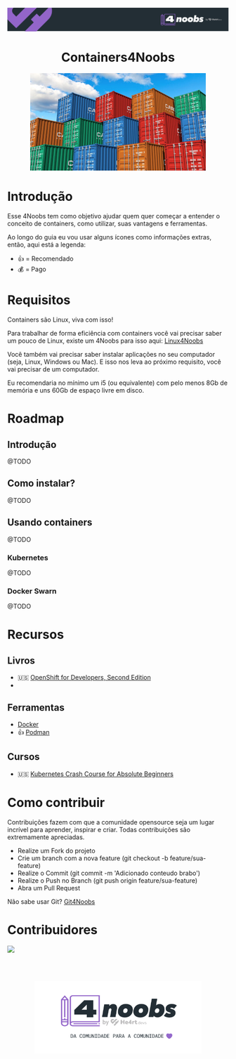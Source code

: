 <p align="center">
    <img src="./.github/header-4noobs.svg">
</p>

<h1 align="center">Containers4Noobs</h1>

<p align="center">
    <img src="./.github/containers.jpg">
</p>

# Introdução

Esse 4Noobs tem como objetivo ajudar quem quer começar a entender o conceito de containers, como utilizar, suas vantagens e ferramentas.


Ao longo do guia eu vou usar alguns ícones como informações extras, então, aqui está a legenda:

- 👍 = Recomendado
- 💰 = Pago

# Requisitos

Containers são Linux, viva com isso!

Para trabalhar de forma eficiência com containers você vai precisar saber um pouco de Linux, existe um 4Noobs para isso aqui: [Linux4Noobs](https://github.com/lucashe4rt/linux4noobs)

Você também vai precisar saber instalar aplicações no seu computador (seja, Linux, Windows ou Mac). E isso nos leva ao próximo requisito, você vai precisar de um computador.

Eu recomendaria no mínimo um i5 (ou equivalente) com pelo menos 8Gb de memória e uns 60Gb de espaço livre em disco.

# Roadmap

## Introdução
@TODO

## Como instalar?
@TODO

## Usando containers
@TODO

### Kubernetes
@TODO

### Docker Swarn
@TODO

# Recursos

## Livros

-  🇺🇸 [OpenShift for Developers, Second Edition](https://developers.redhat.com/e-books/openshift-for-developers)
- 

## Ferramentas

- [Docker](https://www.docker.com/)
- 👍 [Podman](https://podman.io/)

## Cursos

- 🇺🇸 [Kubernetes Crash Course for Absolute Beginners](https://www.youtube.com/watch?v=s_o8dwzRlu4)


# Como contribuir

Contribuições fazem com que a comunidade opensource seja um lugar incrível para aprender, inspirar e criar. Todas contribuições são extremamente apreciadas.

- Realize um Fork do projeto
- Crie um branch com a nova feature (git checkout -b feature/sua-feature)
- Realize o Commit (git commit -m 'Adicionado conteudo brabo')
- Realize o Push no Branch (git push origin feature/sua-feature)
- Abra um Pull Request

Não sabe usar Git? [Git4Noobs](https://github.com/DanielHe4rt/git4noobs)

# Contribuidores

<a href="https://github.com/rluders/containers4noobs/graphs/contributors">
  <img src="https://contrib.rocks/image?repo=rluders/containers4noobs"/>
</a>

<br/><br/>

<p align="center">
  <a href="https://github.com/he4rt/4noobs" target="_blank">
    <img src="./.github/footer-4noobs.svg" width="380">
  </a>
</p>